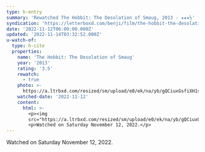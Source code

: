 ```yaml
---
type: h-entry
summary: 'Rewatched The Hobbit: The Desolation of Smaug, 2013 - ★★★½'
syndication: 'https://letterboxd.com/benji/film/the-hobbit-the-desolation-of-smaug/1/'
date: '2022-11-12T06:00:00.000Z'
updated: '2022-11-14T03:32:52.000Z'
u-watch-of:
  type: h-cite
  properties:
    name: 'The Hobbit: The Desolation of Smaug'
    year: '2013'
    rating: '3.5'
    rewatch:
      - true
    photo: >-
      https://a.ltrbxd.com/resized/sm/upload/e0/ek/na/yb/gQCiuxGsfiXH1su6lp9n0nd0UeH-0-600-0-900-crop.jpg?v=00310e521d
    watched-date: '2022-11-12'
    content:
      html: >-
        <p><img
        src="https://a.ltrbxd.com/resized/sm/upload/e0/ek/na/yb/gQCiuxGsfiXH1su6lp9n0nd0UeH-0-600-0-900-crop.jpg?v=00310e521d"/></p>
        <p>Watched on Saturday November 12, 2022.</p>
---
```

Watched on Saturday November 12, 2022.
